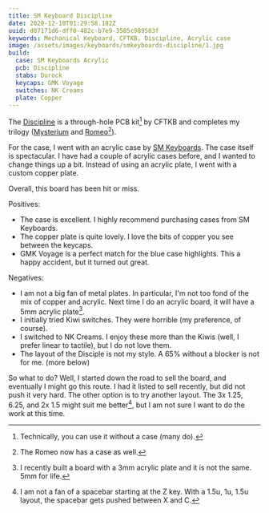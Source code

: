 ```yaml
---
title: SM Keyboard Discipline
date: 2020-12-10T01:29:58.182Z
uuid: d07171d6-dff0-482c-b7e9-3585c989503f
keywords: Mechanical Keyboard, CFTKB, Discipline, Acrylic case
image: /assets/images/keyboards/smkeyboards-discipline/1.jpg
build:
  case: SM Keyboards Acrylic
  pcb: Discipline
  stabs: Durock
  keycaps: GMK Voyage
  switches: NK Creams
  plate: Copper
---
```


The [Discipline](https://www.cftkb.com/shop/discipline) is a through-hole PCB kit[^kb] by CFTKB and completes my trilogy ([Mysterium](https://scottw.com/keyboards/mysterium/) and [Romeo](https://scottw.com/keyboards/romeo_spring/)[^case]).

For the case, I went with an acrylic case by [SM Keyboards](https://smkeyboards.com/). The case itself is spectacular. I have had a couple of acrylic cases before, and I wanted to change things up a bit. Instead of using an acrylic plate, I went with a custom copper plate.

Overall, this board has been hit or miss.

Positives:

- The case is excellent. I highly recommend purchasing cases from SM Keyboards.
- The copper plate is quite lovely. I love the bits of copper you see between the keycaps.
- GMK Voyage is a perfect match for the blue case highlights. This a happy accident, but it turned out great.

Negatives:

- I am not a big fan of metal plates. In particular, I'm not too fond of the mix of copper and acrylic. Next time I do an acrylic board, it will have a 5mm acrylic plate[^3mm].
- I initially tried Kiwi switches. They were horrible (my preference, of course).
- I switched to NK Creams. I enjoy these more than the Kiwis (well, I prefer linear to tactile), but I do not love them.
- The layout of the Disciple is not my style. A 65% without a blocker is not for me. (more below)

So what to do? Well, I started down the road to sell the board, and eventually I might go this route. I had it listed to sell recently, but did not push it very hard. The other option is to try another layout. The 3x 1.25, 6.25, and 2x 1.5 might suit me better[^sb], but I am not sure I want to do the work at this time.

[^kb]: Technically, you can use it without a case (many do).
[^3mm]: I recently built a board with a 3mm acrylic plate and it is not the same. 5mm for life.
[^sb]: I am not a fan of a spacebar starting at the Z key. With a 1.5u, 1u, 1.5u layout, the spacebar gets pushed between X and C.
[^case]: The Romeo now has a case as well.
